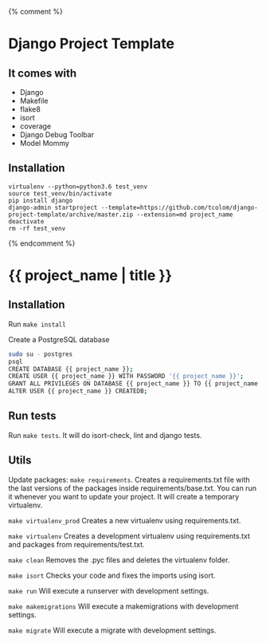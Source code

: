 {% comment %}
# Django Project Template

## It comes with
- Django
- Makefile
- flake8
- isort
- coverage
- Django Debug Toolbar
- Model Mommy

## Installation
```
virtualenv --python=python3.6 test_venv
source test_venv/bin/activate
pip install django
django-admin startproject --template=https://github.com/tcolom/django-project-template/archive/master.zip --extension=md project_name
deactivate
rm -rf test_venv
```
{% endcomment %}
# {{ project_name | title }}

## Installation

Run `make install`

Create a PostgreSQL database
```sh
sudo su - postgres
psql
CREATE DATABASE {{ project_name }};
CREATE USER {{ project_name }} WITH PASSWORD '{{ project_name }}';
GRANT ALL PRIVILEGES ON DATABASE {{ project_name }} TO {{ project_name }};
ALTER USER {{ project_name }} CREATEDB;
```

## Run tests

Run `make tests`. It will do isort-check, lint and django tests.

## Utils

Update packages: `make requirements`. Creates a requirements.txt file with the last versions of the packages inside requirements/base.txt. You can run it whenever you want to update your project. It will create a temporary virtualenv.

`make virtualenv_prod` Creates a new virtualenv using requirements.txt.

`make virtualenv` Creates a development virtualenv using requirements.txt and packages from requirements/test.txt.

`make clean` Removes the .pyc files and deletes the virtualenv folder.

`make isort` Checks your code and fixes the imports using isort.

`make run` Will execute a runserver with development settings.

`make makemigrations` Will execute a makemigrations with development settings.

`make migrate` Will execute a migrate with development settings.
